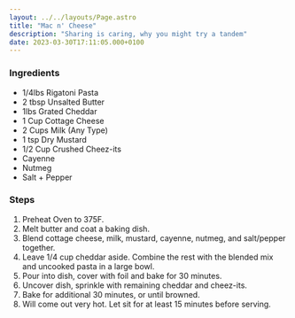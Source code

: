 ```yaml
---
layout: ../../layouts/Page.astro
title: "Mac n' Cheese"
description: "Sharing is caring, why you might try a tandem"
date: 2023-03-30T17:11:05.000+0100
---
```


### Ingredients

*   1/4lbs Rigatoni Pasta
*   2 tbsp Unsalted Butter
*   1lbs Grated Cheddar
*   1 Cup Cottage Cheese
*   2 Cups Milk (Any Type)
*   1 tsp Dry Mustard
*   1/2 Cup Crushed Cheez-its
*   Cayenne
*   Nutmeg
*   Salt + Pepper

### Steps

1.  Preheat Oven to 375F.
2.  Melt butter and coat a baking dish.
3.  Blend cottage cheese, milk, mustard, cayenne, nutmeg, and salt/pepper together.
4.  Leave 1/4 cup cheddar aside. Combine the rest with the blended mix and uncooked pasta in a large bowl.
5.  Pour into dish, cover with foil and bake for 30 minutes.
6.  Uncover dish, sprinkle with remaining cheddar and cheez-its.
7.  Bake for additional 30 minutes, or until browned.
8.  Will come out very hot. Let sit for at least 15 minutes before serving.